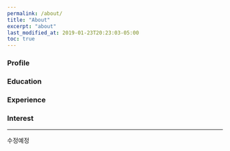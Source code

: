 ```yaml
---
permalink: /about/
title: "About"
excerpt: "about"
last_modified_at: 2019-01-23T20:23:03-05:00
toc: true
---
```


### Profile

### Education

### Experience

### Interest

---





수정예정

